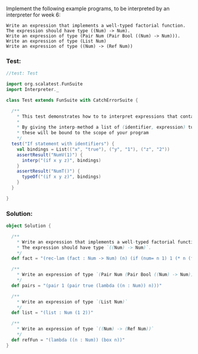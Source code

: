 Implement the following example programs, to be interpreted by an interpreter for week 6:

    Write an expression that implements a well-typed factorial function. The expression should have type ((Num) -> Num).
    Write an expression of type (Pair Num (Pair Bool ((Num) -> Num))).
    Write an expression of type (List Num)
    Write an expression of type ((Num) -> (Ref Num))

### Test:
```scala
//test: Test

import org.scalatest.FunSuite
import Interpreter._

class Test extends FunSuite with CatchErrorSuite {

  /**
    * This test demonstrates how to to interpret expressions that contain identifiers.
    *
    * By giving the interp-method a list of (identifier, expression) tuples,
    * these will be bound to the scope of your program
    */
  test("If statement with identifiers") {
    val bindings = List(("x", "true"), ("y", "1"), ("z", "2"))
    assertResult("NumV(1)") {
      interp("(if x y z)", bindings)
    }
    assertResult("NumT()") {
      typeOf("(if x y z)", bindings)
    }
  }

}


```


### Solution:
```scala
object Solution { 

  /**
    * Write an expression that implements a well-typed factorial function.
    * The expression should have type `((Num) -> Num)`.
    */
  def fact = "(rec-lam (fact : Num -> Num) (n) (if (num= n 1) 1 (* n (fact(- n 1)))))"

  /**
    * Write an expression of type `(Pair Num (Pair Bool ((Num) -> Num)))`.
    */
  def pairs = "(pair 1 (pair true (lambda ((n : Num)) n)))"

  /**
    * Write an expression of type `(List Num)`
    */
  def list = "(list : Num (1 2))"

  /**
    * Write an expression of type `((Num) -> (Ref Num))`
    */
  def refFun = "(lambda ((n : Num)) (box n))"
}
```
